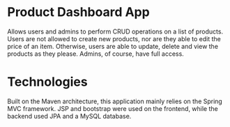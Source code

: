 # Product Dashboard App
Allows users and admins to perform CRUD operations on a list of products. Users are not allowed to create new products, nor are they able to edit the price of an item.
Otherwise, users are able to update, delete and view the products as they please. Admins, of course, have full access.

# Technologies
Built on the Maven architecture, this application mainly relies on the Spring MVC framework. 
JSP and bootstrap were used on the frontend, while the backend used JPA and a MySQL database.
